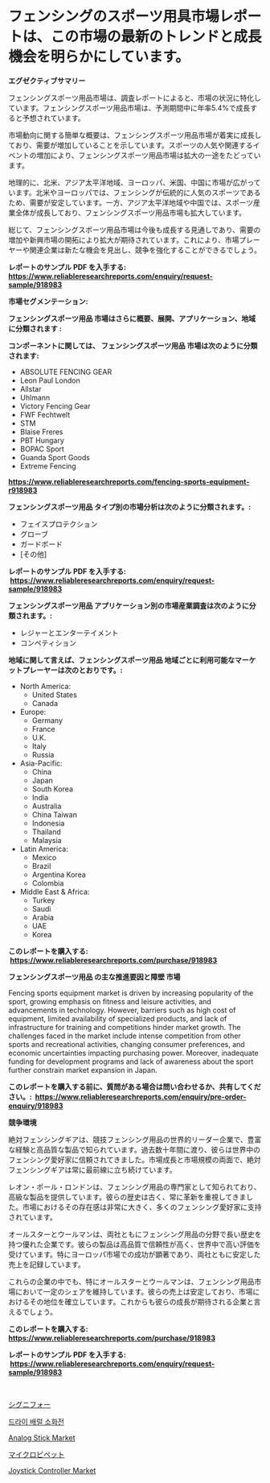<p><h1>フェンシングのスポーツ用具市場レポートは、この市場の最新のトレンドと成長機会を明らかにしています。</h1></p><p><strong>エグゼクティブサマリー</strong></p>
<p><p>フェンシングスポーツ用品市場は、調査レポートによると、市場の状況に特化しています。フェンシングスポーツ用品市場は、予測期間中に年率5.4%で成長すると予想されています。</p><p>市場動向に関する簡単な概要は、フェンシングスポーツ用品市場が着実に成長しており、需要が増加していることを示しています。スポーツの人気や関連するイベントの増加により、フェンシングスポーツ用品市場は拡大の一途をたどっています。</p><p>地理的に、北米、アジア太平洋地域、ヨーロッパ、米国、中国に市場が広がっています。北米やヨーロッパでは、フェンシングが伝統的に人気のスポーツであるため、需要が安定しています。一方、アジア太平洋地域や中国では、スポーツ産業全体が成長しており、フェンシングスポーツ用品市場も拡大しています。</p><p>総じて、フェンシングスポーツ用品市場は今後も成長する見通しであり、需要の増加や新興市場の開拓により拡大が期待されています。これにより、市場プレーヤーや関連企業は新たな機会を見出し、競争を強化することができるでしょう。</p></p>
<p><strong>レポートのサンプル PDF を入手する: <a href="https://www.reliableresearchreports.com/enquiry/request-sample/918983">https://www.reliableresearchreports.com/enquiry/request-sample/918983</a></strong></p>
<p><strong>市場セグメンテーション:</strong></p>
<p><strong> フェンシングスポーツ用品 市場はさらに概要、展開、アプリケーション、地域に分類されます :</strong></p>
<p><strong>コンポーネントに関しては、 フェンシングスポーツ用品 市場は次のように分類されます: &nbsp;</strong></p>
<p><ul><li>ABSOLUTE FENCING GEAR</li><li>Leon Paul London</li><li>Allstar</li><li>Uhlmann</li><li>Victory Fencing Gear</li><li>FWF Fechtwelt</li><li>STM</li><li>Blaise Freres</li><li>PBT Hungary</li><li>BOPAC Sport</li><li>Guanda Sport Goods</li><li>Extreme Fencing</li></ul></p>
<p><strong><a href="https://www.reliableresearchreports.com/fencing-sports-equipment-r918983">https://www.reliableresearchreports.com/fencing-sports-equipment-r918983</a></strong></p>
<p><strong> フェンシングスポーツ用品 タイプ別の市場分析は次のように分類されます。:</strong></p>
<p><ul><li>フェイスプロテクション</li><li>グローブ</li><li>ガードボード</li><li>[その他]</li></ul></p>
<p><strong>レポートのサンプル PDF を入手する: &nbsp;<a href="https://www.reliableresearchreports.com/enquiry/request-sample/918983">https://www.reliableresearchreports.com/enquiry/request-sample/918983</a></strong></p>
<p><strong> フェンシングスポーツ用品 アプリケーション別の市場産業調査は次のように分類されます。:</strong></p>
<p><ul><li>レジャーとエンターテイメント</li><li>コンペティション</li></ul></p>
<p><strong>地域に関して言えば、フェンシングスポーツ用品 地域ごとに利用可能なマーケットプレーヤーは次のとおりです。:</strong></p>
<p><ul>
    <li>
        North America:
        <ul>
            <li>United States</li>
            <li>Canada</li>
        </ul>
    </li>
    <li>
        Europe:
        <ul>
            <li>Germany</li>
            <li>France</li>
            <li>U.K.</li>
            <li>Italy</li>
            <li>Russia</li>
        </ul>
    </li>
    <li>
        Asia-Pacific:
        <ul>
            <li>China</li>
            <li>Japan</li>
            <li>South Korea</li>
            <li>India</li>
            <li>Australia</li>
            <li>China Taiwan</li>
            <li>Indonesia</li>
            <li>Thailand</li>
            <li>Malaysia</li>
        </ul>
    </li>
    <li>
        Latin America:
        <ul>
            <li>Mexico</li>
            <li>Brazil</li>
            <li>Argentina Korea</li>
            <li>Colombia</li>
        </ul>
    </li>
    <li>
        Middle East & Africa:
        <ul>
            <li>Turkey</li>
            <li>Saudi</li>
            <li>Arabia</li>
            <li>UAE</li>
            <li>Korea</li>
        </ul>
    </li>
    </ul></p>
<p><strong>このレポートを購入する: &nbsp;<a href="https://www.reliableresearchreports.com/purchase/918983">https://www.reliableresearchreports.com/purchase/918983</a></strong></p>
<p><strong>フェンシングスポーツ用品 の主な推進要因と障壁 市場</strong></p>
<p><p>Fencing sports equipment market is driven by increasing popularity of the sport, growing emphasis on fitness and leisure activities, and advancements in technology. However, barriers such as high cost of equipment, limited availability of specialized products, and lack of infrastructure for training and competitions hinder market growth. The challenges faced in the market include intense competition from other sports and recreational activities, changing consumer preferences, and economic uncertainties impacting purchasing power. Moreover, inadequate funding for development programs and lack of awareness about the sport further constrain market expansion in Japan.</p></p>
<p><strong>このレポートを購入する前に、質問がある場合は問い合わせるか、共有してください。:&nbsp; <a href="https://www.reliableresearchreports.com/enquiry/pre-order-enquiry/918983">https://www.reliableresearchreports.com/enquiry/pre-order-enquiry/918983</a></strong></p>
<p><strong>競争環境</strong></p>
<p><p>絶対フェンシングギアは、競技フェンシング用品の世界的リーダー企業で、豊富な経験と高品質な製品で知られています。過去数十年間に渡り、彼らは世界中のフェンシング愛好家に信頼されてきました。市場成長と市場規模の両面で、絶対フェンシングギアは常に最前線に立ち続けています。</p><p>レオン・ポール・ロンドンは、フェンシング用品の専門家として知られており、高級な製品を提供しています。彼らの歴史は古く、常に革新を重視してきました。市場におけるその存在感は非常に大きく、多くのフェンシング愛好家に支持されています。</p><p>オールスターとウールマンは、両社ともにフェンシング用品の分野で長い歴史を持つ優れた企業です。彼らの製品は高品質で信頼性が高く、世界中で高い評価を受けています。特にヨーロッパ市場での成功が顕著であり、両社ともに安定した売上を記録しています。</p><p>これらの企業の中でも、特にオールスターとウールマンは、フェンシング用品市場において一定のシェアを維持しています。彼らの売上は安定しており、市場におけるその地位を確立しています。これからも彼らの成長が期待される企業と言えるでしょう。</p></p>
<p><strong>このレポートを購入する: &nbsp; <a href="https://www.reliableresearchreports.com/purchase/918983">https://www.reliableresearchreports.com/purchase/918983</a></strong></p>
<p><strong>レポートのサンプル PDF を入手する: &nbsp;<a href="https://www.reliableresearchreports.com/enquiry/request-sample/918983">https://www.reliableresearchreports.com/enquiry/request-sample/918983</a></strong><strong></strong></p>
<p>&nbsp;</p>
<p><p><a href="https://medium.com/@coraltrout1923/%E3%82%B5%E3%82%A4%E3%83%8B%E3%83%95%E3%82%A9%E3%83%BC%E3%83%AB%E3%81%AE%E5%B8%82%E5%A0%B4%E5%8B%95%E5%90%91%E3%81%A8%E5%B8%82%E5%A0%B4%E5%88%86%E6%9E%90%E3%81%AF-2024%E5%B9%B4%E3%81%8B%E3%82%892031%E5%B9%B4%E3%81%AE%E6%9C%9F%E9%96%93%E3%82%92%E4%BA%88%E6%B8%AC%E3%81%97%E3%81%A6%E3%81%84%E3%81%BE%E3%81%99-75ca94d182a9">シグニフォー</a></p><p><a href="https://github.com/RichardLueilwitz787/Market-Research-Report-List-1/blob/main/379954230950.md">드라이 배럴 소화전</a></p><p><a href="https://github.com/PeterParrish5/Market-Research-Report-List-4/blob/main/analog-stick-market.md">Analog Stick Market</a></p><p><a href="https://github.com/JacksonWiza1924/Market-Research-Report-List-1/blob/main/440499633539.md">マイクロピペット</a></p><p><a href="https://github.com/Whitneyboyettebo9kiw7yr13/Market-Research-Report-List-2/blob/main/joystick-controller-market.md">Joystick Controller Market</a></p></p>